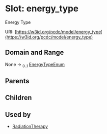 
# Slot: energy_type


Energy Type

URI: [https://w3id.org/pcdc/model/energy_type](https://w3id.org/pcdc/model/energy_type)


## Domain and Range

None &#8594;  <sub>0..1</sub> [EnergyTypeEnum](EnergyTypeEnum.md)

## Parents


## Children


## Used by

 * [RadiationTherapy](RadiationTherapy.md)

